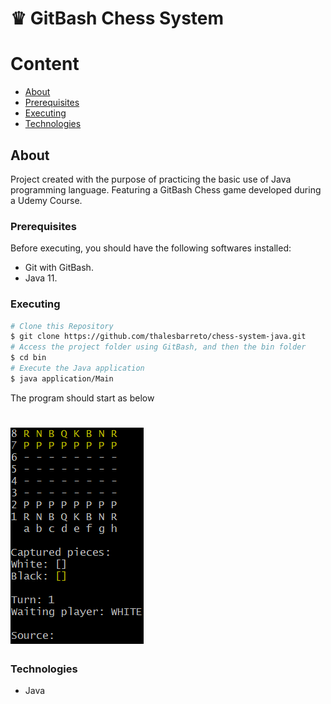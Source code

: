# ♛ GitBash Chess System

Content
=================
   * [About](#About)
   * [Prerequisites](#Prerequisites)
   * [Executing](#Executing)
   * [Technologies](#Technologies)

## About
Project created with the purpose of practicing the basic use of Java programming language. Featuring a GitBash Chess game developed during a Udemy Course. 

### Prerequisites
Before executing, you should have the following softwares installed:
- Git with GitBash.
- Java 11.

### Executing
```bash
# Clone this Repository
$ git clone https://github.com/thalesbarreto/chess-system-java.git
# Access the project folder using GitBash, and then the bin folder
$ cd bin
# Execute the Java application
$ java application/Main 
```
The program should start as below
<h1 align="left">
  <img alt="chess-system-java" title="#ChessSystem" src="./assets/chess-system.png" />
</h1>

### Technologies
- Java